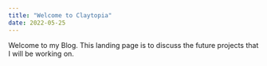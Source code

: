```yaml
---
title: "Welcome to Claytopia"
date: 2022-05-25
---
```

Welcome to my Blog. This landing page is to discuss the future projects that I will be working on.
